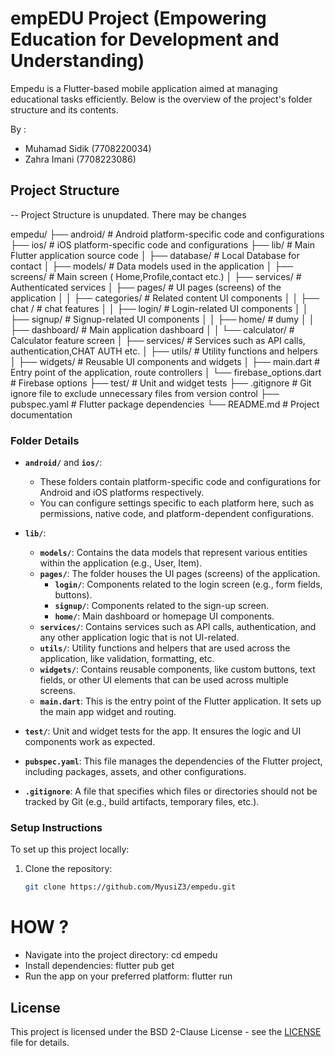 # empEDU Project (Empowering Education for Development and Understanding)

Empedu is a Flutter-based mobile application aimed at managing educational tasks efficiently. Below is the overview of the project's folder structure and its contents.


By : 
- Muhamad Sidik (7708220034)
- Zahra Imani (7708223086)

## Project Structure

-- Project Structure is unupdated. There may be changes

empedu/
├── android/             # Android platform-specific code and configurations
├── ios/                 # iOS platform-specific code and configurations
├── lib/                 # Main Flutter application source code
│   ├── database/        # Local Database for contact
│   ├── models/          # Data models used in the application
│   ├── screens/         # Main screen ( Home,Profile,contact etc.)
│   ├── services/        # Authenticated services
│   ├── pages/           # UI pages (screens) of the application
│   │   ├── categories/  # Related content UI components
│   │   ├── chat  /      # chat features
│   │   ├── login/       # Login-related UI components
│   │   ├── signup/      # Signup-related UI components
│   │   ├── home/        # dumy
│   │   ├── dashboard/   # Main application dashboard
│   │   └── calculator/  # Calculator feature screen
│   ├── services/        # Services such as API calls, authentication,CHAT AUTH etc.
│   ├── utils/           # Utility functions and helpers
│   ├── widgets/         # Reusable UI components and widgets
│   ├── main.dart        # Entry point of the application, route controllers
│   └── firebase_options.dart # Firebase options
├── test/                # Unit and widget tests
├── .gitignore           # Git ignore file to exclude unnecessary files from version control
├── pubspec.yaml         # Flutter package dependencies
└── README.md            # Project documentation


### Folder Details

- **`android/`** and **`ios/`**:
  - These folders contain platform-specific code and configurations for Android and iOS platforms respectively.
  - You can configure settings specific to each platform here, such as permissions, native code, and platform-dependent configurations.

- **`lib/`**:
  - **`models/`**: Contains the data models that represent various entities within the application (e.g., User, Item).
  - **`pages/`**: The folder houses the UI pages (screens) of the application.
    - **`login/`**: Components related to the login screen (e.g., form fields, buttons).
    - **`signup/`**: Components related to the sign-up screen.
    - **`home/`**: Main dashboard or homepage UI components.
  - **`services/`**: Contains services such as API calls, authentication, and any other application logic that is not UI-related.
  - **`utils/`**: Utility functions and helpers that are used across the application, like validation, formatting, etc.
  - **`widgets/`**: Contains reusable components, like custom buttons, text fields, or other UI elements that can be used across multiple screens.
  - **`main.dart`**: This is the entry point of the Flutter application. It sets up the main app widget and routing.

- **`test/`**: Unit and widget tests for the app. It ensures the logic and UI components work as expected.
  
- **`pubspec.yaml`**: This file manages the dependencies of the Flutter project, including packages, assets, and other configurations.

- **`.gitignore`**: A file that specifies which files or directories should not be tracked by Git (e.g., build artifacts, temporary files, etc.).

### Setup Instructions

To set up this project locally:

1. Clone the repository:
   ```bash
   git clone https://github.com/MyusiZ3/empedu.git


# HOW ?
- Navigate into the project directory:
    cd empedu
- Install dependencies:
    flutter pub get
- Run the app on your preferred platform:
    flutter run



## License

This project is licensed under the BSD 2-Clause License - see the [LICENSE](LICENSE) file for details.



